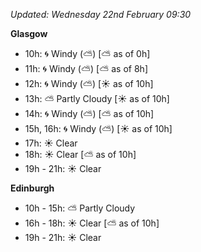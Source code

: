 *Updated: Wednesday 22nd February 09:30*

**Glasgow**

* 10h: :cyclone: Windy (:partly_sunny:) [:partly_sunny: as of 0h]
* 11h: :cyclone: Windy (:partly_sunny:) [:partly_sunny: as of 8h]
* 12h: :cyclone: Windy (:partly_sunny:) [:sunny: as of 10h]
* 13h: :partly_sunny: Partly Cloudy [:sunny: as of 10h]
* 14h: :cyclone: Windy (:partly_sunny:) [:partly_sunny: as of 10h]
* 15h, 16h: :cyclone: Windy (:partly_sunny:) [:sunny: as of 10h]
* 17h: :sunny: Clear
* 18h: :sunny: Clear [:partly_sunny: as of 10h]
* 19h - 21h: :sunny: Clear

**Edinburgh**

* 10h - 15h: :partly_sunny: Partly Cloudy
* 16h - 18h: :sunny: Clear [:partly_sunny: as of 10h]
* 19h - 21h: :sunny: Clear
